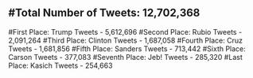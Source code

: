 #Total Number of Tweets: 12,702,368 
---
#First Place: Trump Tweets - 5,612,696
#Second Place: Rubio Tweets - 2,091,264
#Third Place: Clinton Tweets - 1,687,058
#Fourth Place: Cruz Tweets - 1,681,856
#Fifth Place: Sanders Tweets - 713,442
#Sixth Place: Carson Tweets - 377,083
#Seventh Place: Jeb! Tweets - 285,320
#Last Place: Kasich Tweets - 254,663
